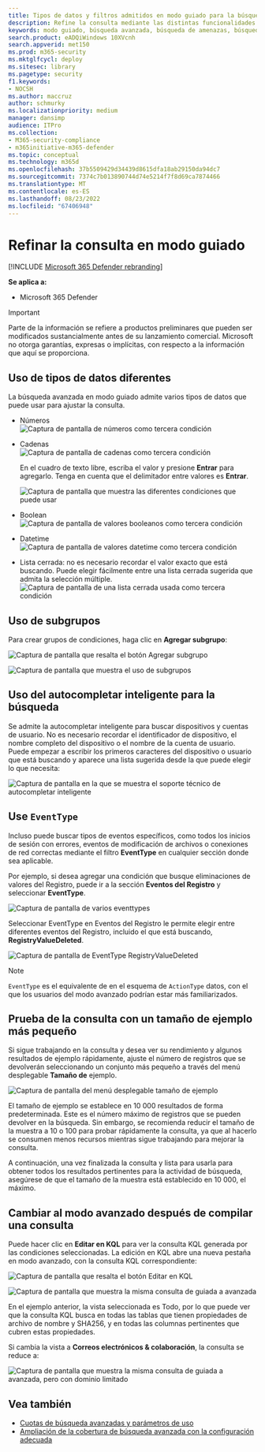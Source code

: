 ```yaml
---
title: Tipos de datos y filtros admitidos en modo guiado para la búsqueda en Microsoft 365 Defender
description: Refine la consulta mediante las distintas funcionalidades de modo guiado en la búsqueda avanzada en Microsoft 365 Defender.
keywords: modo guiado, búsqueda avanzada, búsqueda de amenazas, búsqueda de ciberamenazas, Microsoft 365 Defender, microsoft 365, m365, búsqueda, consulta, telemetría, detecciones personalizadas, esquema, kusto
search.product: eADQiWindows 10XVcnh
search.appverid: met150
ms.prod: m365-security
ms.mktglfcycl: deploy
ms.sitesec: library
ms.pagetype: security
f1.keywords:
- NOCSH
ms.author: maccruz
author: schmurky
ms.localizationpriority: medium
manager: dansimp
audience: ITPro
ms.collection:
- M365-security-compliance
- m365initiative-m365-defender
ms.topic: conceptual
ms.technology: m365d
ms.openlocfilehash: 37b5509429d34439d8615dfa18ab29150da94dc7
ms.sourcegitcommit: 7374c7b013890744d74e5214f7f8d69ca7874466
ms.translationtype: MT
ms.contentlocale: es-ES
ms.lasthandoff: 08/23/2022
ms.locfileid: "67406948"
---
```

# <a name="refine-your-query-in-guided-mode"></a>Refinar la consulta en modo guiado 

[!INCLUDE [Microsoft 365 Defender rebranding](../includes/microsoft-defender.md)]


**Se aplica a:**
- Microsoft 365 Defender

> [!IMPORTANT]
> Parte de la información se refiere a productos preliminares que pueden ser modificados sustancialmente antes de su lanzamiento comercial. Microsoft no otorga garantías, expresas o implícitas, con respecto a la información que aquí se proporciona.
## <a name="use-different-data-types"></a>Uso de tipos de datos diferentes

La búsqueda avanzada en modo guiado admite varios tipos de datos que puede usar para ajustar la consulta.

- Números<br>
![Captura de pantalla de números como tercera condición](../../media/guided-hunting/data-numbers.png)

- Cadenas<br>
![Captura de pantalla de cadenas como tercera condición](../../media/guided-hunting/data-strings.png)

   En el cuadro de texto libre, escriba el valor y presione **Entrar** para agregarlo. Tenga en cuenta que el delimitador entre valores es **Entrar**.<br>

   ![Captura de pantalla que muestra las diferentes condiciones que puede usar](../../media/guided-hunting/data-strings-2.png)

- Boolean<br>
![Captura de pantalla de valores booleanos como tercera condición](../../media/guided-hunting/boolean.png)


- Datetime<br>
![Captura de pantalla de valores datetime como tercera condición](../../media/guided-hunting/data-datetime.png)


- Lista cerrada: no es necesario recordar el valor exacto que está buscando. Puede elegir fácilmente entre una lista cerrada sugerida que admita la selección múltiple.<br>
![Captura de pantalla de una lista cerrada usada como tercera condición](../../media/guided-hunting/data-closed.png)


## <a name="use-subgroups"></a>Uso de subgrupos
Para crear grupos de condiciones, haga clic en **Agregar subgrupo**:

![Captura de pantalla que resalta el botón Agregar subgrupo](../../media/guided-hunting/subgroup-1.png)

![Captura de pantalla que muestra el uso de subgrupos](../../media/guided-hunting/subgroup-2.png)

## <a name="use-smart-auto-complete-for-search"></a>Uso del autocompletar inteligente para la búsqueda
Se admite la autocompletar inteligente para buscar dispositivos y cuentas de usuario. No es necesario recordar el identificador de dispositivo, el nombre completo del dispositivo o el nombre de la cuenta de usuario. Puede empezar a escribir los primeros caracteres del dispositivo o usuario que está buscando y aparece una lista sugerida desde la que puede elegir lo que necesita:

![Captura de pantalla en la que se muestra el soporte técnico de autocompletar inteligente](../../media/guided-hunting/smart-auto.png)

## <a name="use-eventtype"></a>Use `EventType`
Incluso puede buscar tipos de eventos específicos, como todos los inicios de sesión con errores, eventos de modificación de archivos o conexiones de red correctas mediante el filtro **EventType** en cualquier sección donde sea aplicable.

Por ejemplo, si desea agregar una condición que busque eliminaciones de valores del Registro, puede ir a la sección **Eventos del Registro** y seleccionar **EventType**.

![Captura de pantalla de varios eventtypes](../../media/guided-hunting/hunt-specific-events-1.png)

Seleccionar EventType en Eventos del Registro le permite elegir entre diferentes eventos del Registro, incluido el que está buscando, **RegistryValueDeleted**.

![Captura de pantalla de EventType RegistryValueDeleted](../../media/guided-hunting/hunt-specific-events-2.png)

>[!NOTE] 
>`EventType` es el equivalente de en el esquema de `ActionType` datos, con el que los usuarios del modo avanzado podrían estar más familiarizados.

## <a name="test-your-query-with-a-smaller-sample-size"></a>Prueba de la consulta con un tamaño de ejemplo más pequeño
Si sigue trabajando en la consulta y desea ver su rendimiento y algunos resultados de ejemplo rápidamente, ajuste el número de registros que se devolverán seleccionando un conjunto más pequeño a través del menú desplegable **Tamaño de** ejemplo. 
 
![Captura de pantalla del menú desplegable tamaño de ejemplo](../../media/guided-hunting/smaller-sample.png)

El tamaño de ejemplo se establece en 10 000 resultados de forma predeterminada. Este es el número máximo de registros que se pueden devolver en la búsqueda. Sin embargo, se recomienda reducir el tamaño de la muestra a 10 o 100 para probar rápidamente la consulta, ya que al hacerlo se consumen menos recursos mientras sigue trabajando para mejorar la consulta.

A continuación, una vez finalizada la consulta y lista para usarla para obtener todos los resultados pertinentes para la actividad de búsqueda, asegúrese de que el tamaño de la muestra está establecido en 10 000, el máximo.

## <a name="switch-to-advanced-mode-after-building-a-query"></a>Cambiar al modo avanzado después de compilar una consulta
Puede hacer clic en **Editar en KQL** para ver la consulta KQL generada por las condiciones seleccionadas. La edición en KQL abre una nueva pestaña en modo avanzado, con la consulta KQL correspondiente:

![Captura de pantalla que resalta el botón Editar en KQL](../../media/guided-hunting/switch-to-advanced.png)

![Captura de pantalla que muestra la misma consulta de guiada a avanzada](../../media/guided-hunting/switch-to-advanced-2.png)

En el ejemplo anterior, la vista seleccionada es Todo, por lo que puede ver que la consulta KQL busca en todas las tablas que tienen propiedades de archivo de nombre y SHA256, y en todas las columnas pertinentes que cubren estas propiedades. 

Si cambia la vista a **Correos electrónicos & colaboración**, la consulta se reduce a:

![Captura de pantalla que muestra la misma consulta de guiada a avanzada, pero con dominio limitado](../../media/guided-hunting/switch-to-advanced-3.png)

## <a name="see-also"></a>Vea también
 - [Cuotas de búsqueda avanzadas y parámetros de uso](advanced-hunting-limits.md)
 - [Ampliación de la cobertura de búsqueda avanzada con la configuración adecuada](advanced-hunting-extend-data.md)